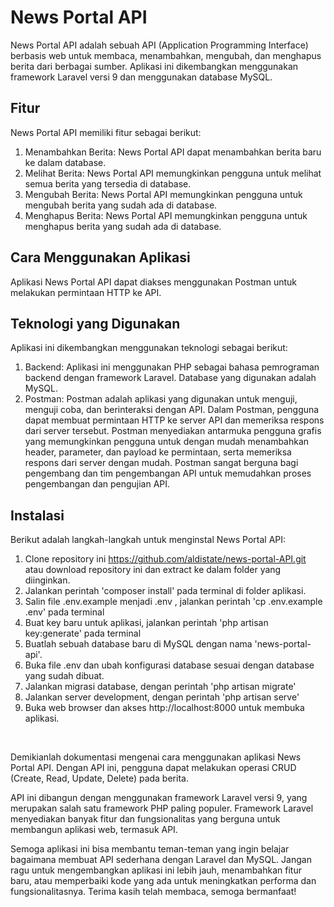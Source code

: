 <h1>News Portal API</h1>
<p>News Portal API adalah sebuah API (Application Programming Interface) berbasis web untuk membaca, menambahkan, mengubah, dan menghapus berita dari berbagai sumber. Aplikasi ini dikembangkan menggunakan framework Laravel versi 9 dan menggunakan database MySQL.</p>

<h2>Fitur</h2>
<p>News Portal API memiliki fitur sebagai berikut:</p> 
  <ol>
    <li>Menambahkan Berita: News Portal API dapat menambahkan berita baru ke dalam database.</li>
    <li>Melihat Berita: News Portal API memungkinkan pengguna untuk melihat semua berita yang tersedia di database.</li>
    <li>Mengubah Berita: News Portal API memungkinkan pengguna untuk mengubah berita yang sudah ada di database.</li>
    <li>Menghapus Berita: News Portal API memungkinkan pengguna untuk menghapus berita yang sudah ada di database.</li>
  </ol>

<h2>Cara Menggunakan Aplikasi</h2>
<p>Aplikasi News Portal API dapat diakses menggunakan Postman untuk melakukan permintaan HTTP ke API.</p>

<h2>Teknologi yang Digunakan</h2>
<p>Aplikasi ini dikembangkan menggunakan teknologi sebagai berikut:</p>
<ol>
  <li>Backend: Aplikasi ini menggunakan PHP sebagai bahasa pemrograman backend dengan framework Laravel. Database yang digunakan adalah MySQL.</li>
  <li>Postman: Postman adalah aplikasi yang digunakan untuk menguji, menguji coba, dan berinteraksi dengan API. Dalam Postman, pengguna dapat membuat permintaan HTTP ke server API dan memeriksa respons dari server tersebut. Postman menyediakan antarmuka pengguna grafis yang memungkinkan pengguna untuk dengan mudah menambahkan header, parameter, dan payload ke permintaan, serta memeriksa respons dari server dengan mudah. Postman sangat berguna bagi pengembang dan tim pengembangan API untuk memudahkan proses pengembangan dan pengujian API.</li>
</ol>

<h2>Instalasi</h2>
<p>Berikut adalah langkah-langkah untuk menginstal News Portal API:</p>

<ol>
  <li>Clone repository ini <a href="https://github.com/aldistate/news-portal-API.git">https://github.com/aldistate/news-portal-API.git</a> atau download repository ini dan extract ke dalam folder yang diinginkan.</li>
  <li>Jalankan perintah 'composer install' pada terminal di folder aplikasi.</li>
  <li>Salin file .env.example menjadi .env , jalankan perintah 'cp .env.example .env' pada terminal</li>
  <li>Buat key baru untuk aplikasi, jalankan perintah 'php artisan key:generate' pada terminal</li>
  <li>Buatlah sebuah database baru di MySQL dengan nama 'news-portal-api'.</li>
  <li>Buka file .env dan ubah konfigurasi database sesuai dengan database yang sudah dibuat.</li>
  <li>Jalankan migrasi database, dengan perintah 'php artisan migrate'</li>
  <li>Jalankan server development, dengan perintah 'php artisan serve'</li>
  <li>Buka web browser dan akses http://localhost:8000 untuk membuka aplikasi.</li>
</ol>


<!-- <h2>Penggunaan</h2>
<p>Untuk menggunakan aplikasi Pembayaran Air, ikuti langkah-langkah berikut:</p>

<ol>
  <li>Buka aplikasi melalui web browser dengan mengakses http://localhost:8000.</li>
  <li>Pada halaman utama, akan terdapat tabel daftar pelanggan yang sudah terdaftar.</li>
  <li>Untuk menambahkan data pelanggan baru, klik tombol "Tambah Pembayaran Air" pada bagian atas tabel.</li>
  <li>Isikan data pelanggan pada form yang muncul dan klik tombol "Create Tagihan".</li>
  <li>Data pelanggan baru akan muncul pada tabel di halaman utama.</li>
  <li>Untuk melihat detail tagihan pelanggan, klik tombol bergambar mata pada kolom aksi pada tabel pelanggan.</li>
  <li>Pada halaman detail tagihan, akan ditampilkan informasi detail tagihan pelanggan.</li>
  <li>Untuk mengedit data pelanggan, klik tombol bergambar pensil pada kolom aksi pada tabel pelanggan di halaman utama.</li>
  <li>Pada halaman edit pelanggan, ubah data pelanggan dan klik tombol "Update Tagihan".</li>
  <li>Data pelanggan akan terupdate pada tabel di halaman utama.</li>
  <li>Untuk menghapus data pelanggan, klik tombol bergambar tong sampah pada kolom aksi pada tabel pelanggan di halaman utama.</li>
</ol> -->
<br>
<p>Demikianlah dokumentasi mengenai cara menggunakan aplikasi News Portal API. Dengan API ini, pengguna dapat melakukan operasi CRUD (Create, Read, Update, Delete) pada berita.
</p>
<p>
API ini dibangun dengan menggunakan framework Laravel versi 9, yang merupakan salah satu framework PHP paling populer. Framework Laravel menyediakan banyak fitur dan fungsionalitas yang berguna untuk membangun aplikasi web, termasuk API.
</p>
<p>Semoga aplikasi ini bisa membantu teman-teman yang ingin belajar bagaimana membuat API sederhana dengan Laravel dan MySQL. Jangan ragu untuk mengembangkan aplikasi ini lebih jauh, menambahkan fitur baru, atau memperbaiki kode yang ada untuk meningkatkan performa dan fungsionalitasnya. Terima kasih telah membaca, semoga bermanfaat!</p>